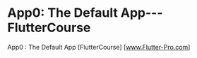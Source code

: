 # App0: The Default App---FlutterCourse
 App0 : The Default App [FlutterCourse] [www.Flutter-Pro.com]
